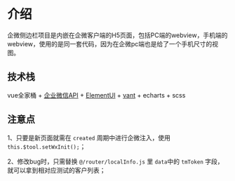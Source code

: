 # 介绍

企微侧边栏项目是内嵌在企微客户端的H5页面，包括PC端的webview，手机端的webview，使用的是同一套代码，因为在企微pc端也是给了一个手机尺寸的视图。

## 技术栈

vue全家桶 + [企业微信API](https://work.weixin.qq.com/api/doc/90001/90144/90545) + [ElementUI](https://element.eleme.cn/#/zh-CN/) + [vant](https://vant-contrib.gitee.io/vant/#/zh-CN/) + echarts + scss

## 注意点

1、只要是新页面就需在 `created` 周期中进行企微注入，使用 `this.$tool.setWxInit();`；

2、修改bug时，只需替换 `@/router/localInfo.js` 里 `data`中的 `tmToken` 字段，就可以拿到相对应测试的客户列表；
